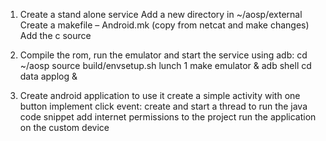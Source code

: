 1. Create a stand alone service
	Add a new directory in ~/aosp/external
	Create a makefile – Android.mk (copy from netcat and make changes)
	Add the c source

2. Compile the rom, run the emulator and start the service using adb:
	cd ~/aosp
	source build/envsetup.sh
	lunch 1
	make
	emulator &
	adb shell
	cd data
	applog &

3. Create android application to use it
	create a simple activity with one button
	implement click event:
  create and start a thread to run the java code snippet
	add internet permissions to the project
	run the application on the custom device
